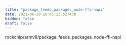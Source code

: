```yaml
---
title: "package_feeds_packages_node-ffi-napi"
date: 2021-06-20 16:45:23.527438
hidden: false
draft: false
---
```


rockchip/armv8/package_feeds_packages_node-ffi-napi

